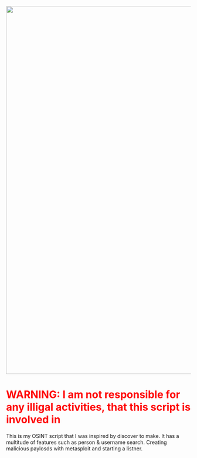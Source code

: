 <div id="header" align="center">
  <img src="https://external-content.duckduckgo.com/iu/?u=https%3A%2F%2Ftse1.mm.bing.net%2Fth%3Fid%3DOIP.8Tci9uEjteO_x3JIAfjhzgHaCz%26pid%3DApi&f=1&ipt=10c9de825c7c8876f04dd97505de7f32cd235bb74802fceceb3ac6ce03e2d285&ipo=images" width="1000"/>
</div>


<h1 style="color:Red;">WARNING: I am not responsible for any illigal activities, that this script is involved in</h1>

This is my OSINT script that I was inspired by discover to make. It has a multitude of features such as person & username search. Creating malicious paylosds with metasploit and starting a listner.
